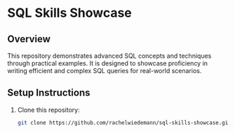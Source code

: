 # SQL Skills Showcase

## Overview
This repository demonstrates advanced SQL concepts and techniques through practical examples. It is designed to showcase proficiency in writing efficient and complex SQL queries for real-world scenarios.

## Setup Instructions
1. Clone this repository:
   ```bash
   git clone https://github.com/rachelwiedemann/sql-skills-showcase.git
